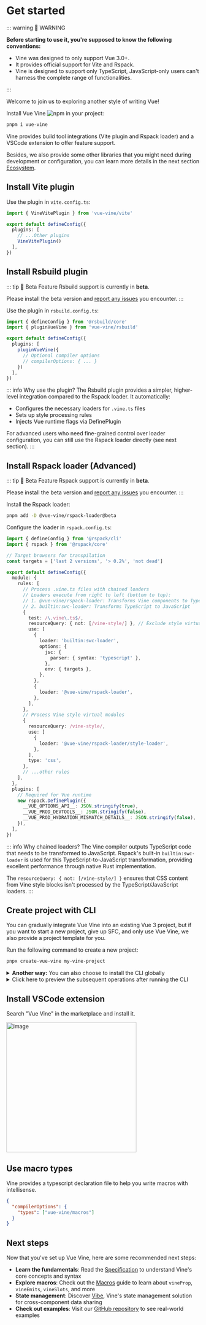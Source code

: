 # Get started

::: warning 🚨 WARNING

<b>Before starting to use it, you're supposed to know the following conventions:</b>

- Vine was designed to only support <span class="hlmark">Vue 3.0+</span>.
- It provides official support for <span class="hlmark">Vite</span> and <span class="hlmark">Rspack</span>.
- Vine is designed to support <span class="hlmark">only TypeScript</span>, JavaScript-only users can't harness the complete range of functionalities.

:::

Welcome to join us to exploring another style of writing Vue!

Install Vue Vine ![npm](https://img.shields.io/npm/v/vue-vine) in your project:

```bash
pnpm i vue-vine
```

Vine provides build tool integrations (Vite plugin and Rspack loader) and a VSCode extension to offer feature support.

Besides, we also provide some other libraries that you might need during development or configuration, you can learn more details in the next section [Ecosystem](./ecosystem.md).

## Install Vite plugin

Use the plugin in `vite.config.ts`:

```ts [vite.config.ts]
import { VineVitePlugin } from 'vue-vine/vite'

export default defineConfig({
  plugins: [
    // ...Other plugins
    VineVitePlugin()
  ],
})
```

## Install Rsbuild plugin

::: tip 🧪 Beta Feature
Rsbuild support is currently in **beta**.

Please install the beta version and [report any issues](https://github.com/vue-vine/vue-vine/issues) you encounter.
:::

Use the plugin in `rsbuild.config.ts`:

```ts [rsbuild.config.ts]
import { defineConfig } from '@rsbuild/core'
import { pluginVueVine } from 'vue-vine/rsbuild'

export default defineConfig({
  plugins: [
    pluginVueVine({
      // Optional compiler options
      // compilerOptions: { ... }
    })
  ],
})
```

::: info Why use the plugin?
The Rsbuild plugin provides a simpler, higher-level integration compared to the Rspack loader. It automatically:
- Configures the necessary loaders for `.vine.ts` files
- Sets up style processing rules
- Injects Vue runtime flags via DefinePlugin

For advanced users who need fine-grained control over loader configuration, you can still use the Rspack loader directly (see next section).
:::

## Install Rspack loader (Advanced)

::: tip 🧪 Beta Feature
Rspack support is currently in **beta**.

Please install the beta version and [report any issues](https://github.com/vue-vine/vue-vine/issues) you encounter.
:::

Install the Rspack loader:

```bash
pnpm add -D @vue-vine/rspack-loader@beta
```

Configure the loader in `rspack.config.ts`:

```ts [rspack.config.ts]
import { defineConfig } from '@rspack/cli'
import { rspack } from '@rspack/core'

// Target browsers for transpilation
const targets = ['last 2 versions', '> 0.2%', 'not dead']

export default defineConfig({
  module: {
    rules: [
      // Process .vine.ts files with chained loaders
      // Loaders execute from right to left (bottom to top):
      // 1. @vue-vine/rspack-loader: Transforms Vine components to TypeScript
      // 2. builtin:swc-loader: Transforms TypeScript to JavaScript
      {
        test: /\.vine\.ts$/,
        resourceQuery: { not: [/vine-style/] }, // Exclude style virtual modules
        use: [
          {
            loader: 'builtin:swc-loader',
            options: {
              jsc: {
                parser: { syntax: 'typescript' },
              },
              env: { targets },
            },
          },
          {
            loader: '@vue-vine/rspack-loader',
          },
        ],
      },
      // Process Vine style virtual modules
      {
        resourceQuery: /vine-style/,
        use: [
          {
            loader: '@vue-vine/rspack-loader/style-loader',
          },
        ],
        type: 'css',
      },
      // ...other rules
    ],
  },
  plugins: [
    // Required for Vue runtime
    new rspack.DefinePlugin({
      __VUE_OPTIONS_API__: JSON.stringify(true),
      __VUE_PROD_DEVTOOLS__: JSON.stringify(false),
      __VUE_PROD_HYDRATION_MISMATCH_DETAILS__: JSON.stringify(false),
    }),
  ],
})
```

::: info Why chained loaders?
The Vine compiler outputs TypeScript code that needs to be transformed to JavaScript. Rspack's built-in `builtin:swc-loader` is used for this TypeScript-to-JavaScript transformation, providing excellent performance through native Rust implementation.

The `resourceQuery: { not: [/vine-style/] }` ensures that CSS content from Vine style blocks isn't processed by the TypeScript/JavaScript loaders.
:::

## Create project with CLI

You can gradually integrate Vue Vine into an existing Vue 3 project, but if you want to start a new project, give up SFC, and only use Vue Vine, we also provide a project template for you.

Run the following command to create a new project:

```bash
pnpx create-vue-vine my-vine-project
```

<details>
<summary class="text-sm text-gray-500 cursor-pointer"><b>Another way:</b> You can also choose to install the CLI globally</summary>

```bash
pnpm i -g create-vue-vine
```

</details>

<details>
<summary class="text-sm text-gray-500 cursor-pointer">Click here to preview the subsequent operations after running the CLI</summary>

```text
> pnpx create-vue-vine my-vine-project

...

┌  Vue Vine - Another style of writing Vue components
│
◇  Use Vue Router?
│  Yes
│
◇  Use Pinia as state management?
│  Yes
│
◇  Using atomized css?
│  - UnoCSS
│  - Tailwind
│  - No
│
◇  Install all dependencies for the project now?
│  Yes
│
◇  Project created at: /path/to/my-vine-project
│

...

◇  Dependencies installed!
│
└  You're all set! Now run:

   cd my-vine-project
   pnpm dev

   Happy hacking!
```

</details>

## Install VSCode extension

Search "Vue Vine" in the marketplace and install it.

<img width="339" alt="image" src="/vscode-ext-download.png">

## Use macro types

Vine provides a typescript declaration file to help you write macros with intellisense.

```json [tsconfig.json]
{
  "compilerOptions": {
    "types": ["vue-vine/macros"]
  }
}
```

## Next steps

Now that you've set up Vue Vine, here are some recommended next steps:

- **Learn the fundamentals**: Read the [Specification](../specification/overview) to understand Vine's core concepts and syntax
- **Explore macros**: Check out the [Macros](../specification/macros) guide to learn about `vineProp`, `vineEmits`, `vineSlots`, and more
- **State management**: Discover [Vibe](../specification/vibe), Vine's state management solution for cross-component data sharing
- **Check out examples**: Visit our [GitHub repository](https://github.com/vue-vine/vue-vine/tree/main/packages/e2e-vite/src) to see real-world examples
